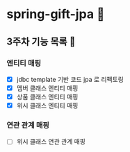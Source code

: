 # spring-gift-jpa 🎁

## 3주차 기능 목록 📄
### 엔티티 매핑
- [x] jdbc template 기반 코드 jpa 로 리펙토링
- [x] 멤버 클래스 엔티티 매핑
- [x] 상품 클래스 엔티티 매핑
- [x] 위시 클래스 엔티티 매핑

### 연관 관계 매핑
- [ ] 위시 클래스 연관 관계 매핑